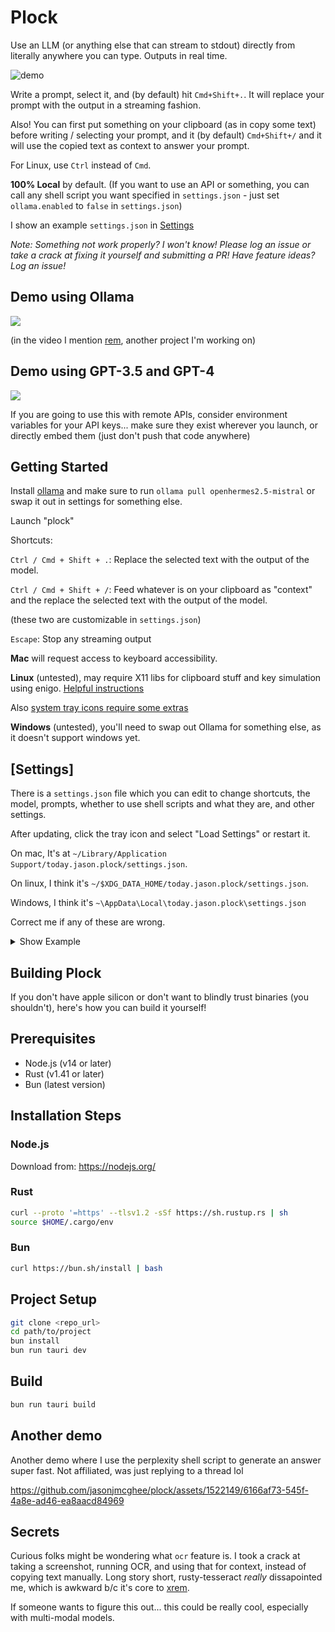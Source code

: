 # Plock

Use an LLM (or anything else that can stream to stdout) directly from literally anywhere you can type. Outputs in real time.

![demo](https://github.com/jasonjmcghee/plock/assets/1522149/737cb647-69aa-426c-884d-bbe29bac0637)


Write a prompt, select it, and (by default) hit `Cmd+Shift+.`. It will replace your prompt with the output in a streaming fashion.

Also! You can first put something on your clipboard (as in copy some text) before writing / selecting your prompt, and it (by default) `Cmd+Shift+/` and it will use the copied text as context to answer your prompt.

For Linux, use `Ctrl` instead of `Cmd`.

**100% Local** by default. (If you want to use an API or something, you can call any shell script you want specified in `settings.json` - just set `ollama.enabled` to `false` in `settings.json`)

I show an example `settings.json` in [Settings](#settings)

_Note: Something not work properly? I won't know! Please log an issue or take a crack at fixing it yourself and submitting a PR! Have feature ideas? Log an issue!_

## Demo using Ollama
<a href="https://www.loom.com/share/fed267e695d145c88e6bff7e631da8e0">
  <img style="max-width:300px;" src="https://cdn.loom.com/sessions/thumbnails/fed267e695d145c88e6bff7e631da8e0-with-play.gif">
</a>

(in the video I mention [rem](https://github.com/jasonjmcghee/rem), another project I'm working on)

## Demo using GPT-3.5 and GPT-4
<a href="https://www.loom.com/share/756220f3f5e249d5b4d5b759e9f9add3">
  <img style="max-width:300px;" src="https://cdn.loom.com/sessions/thumbnails/756220f3f5e249d5b4d5b759e9f9add3-with-play.gif">
</a>

If you are going to use this with remote APIs, consider environment variables for your API keys... make sure they exist wherever you launch, or directly embed them (just don't push that code anywhere)

## Getting Started

Install [ollama](https://github.com/jmorganca/ollama) and make sure to run `ollama pull openhermes2.5-mistral` or swap it out in settings for something else.

Launch "plock"

Shortcuts:

`Ctrl / Cmd + Shift + .`: Replace the selected text with the output of the model.

`Ctrl / Cmd + Shift + /`: Feed whatever is on your clipboard as "context" and the replace the selected text with the output of the model.

(these two are customizable in `settings.json`)

`Escape`: Stop any streaming output

**Mac** will request access to keyboard accessibility.

**Linux** (untested), may require X11 libs for clipboard stuff and key simulation using enigo. [Helpful instructions](https://github.com/enigo-rs/enigo/tree/main#runtime-dependencies)

Also [system tray icons require some extras](https://tauri.app/v1/guides/features/system-tray/#linux-setup)

**Windows** (untested), you'll need to swap out Ollama for something else, as it doesn't support windows yet.

## [Settings]

There is a `settings.json` file which you can edit to change shortcuts, the model, 
prompts, whether to use shell scripts and what they are, and other settings.

After updating, click the tray icon and select "Load Settings" or restart it.

On mac, It's at `~/Library/Application Support/today.jason.plock/settings.json`.

On linux, I think it's `~/$XDG_DATA_HOME/today.jason.plock/settings.json`.

Windows, I think it's `~\AppData\Local\today.jason.plock\settings.json`

Correct me if any of these are wrong.

<details>
  <summary>Show Example</summary>

```json
{
  "environment": {},
  "ollama": {
    "enabled": true,
    "ollama_model": "openhermes2.5-mistral"
  },
  "custom_commands": {
    "index": 0,
    "custom_commands": [
      {
        "name": "gpt",
        "command": [
          "bash",
          "/Users/jason/workspace/plock/scripts/gpt.sh"
        ]
      }
    ]
  },
  "custom_prompts": {
    "basic_index": 0,
    "with_context_index": 1,
    "custom_prompts": [
      {
        "name": "default basic",
        "prompt": "Say hello, then {}"
      },
      {
        "name": "default with context",
        "prompt": "I will ask you to do something. Below is some extra context to help do what I ask. --------- {} --------- Given the above context, please, {}. DO NOT OUTPUT ANYTHING ELSE."
      }
    ]
  },
  "shortcuts": {
    "basic": "CmdOrControl+Shift+.",
    "with_context": "CmdOrControl+Shift+/"
  }
}
```
</details>


## Building Plock
If you don't have apple silicon or don't want to blindly trust binaries (you shouldn't), here's how you can build it yourself!

## Prerequisites

- Node.js (v14 or later)
- Rust (v1.41 or later)
- Bun (latest version)

## Installation Steps

### Node.js

Download from: https://nodejs.org/

### Rust

```bash
curl --proto '=https' --tlsv1.2 -sSf https://sh.rustup.rs | sh
source $HOME/.cargo/env
```

### Bun

```bash
curl https://bun.sh/install | bash
```

## Project Setup

```bash
git clone <repo_url>
cd path/to/project
bun install
bun run tauri dev
```

## Build

```bash
bun run tauri build
```

## Another demo

Another demo where I use the perplexity shell script to generate an answer super fast.
Not affiliated, was just replying to a thread lol

https://github.com/jasonjmcghee/plock/assets/1522149/6166af73-545f-4a8e-ad46-ea8aacd84969

## Secrets

Curious folks might be wondering what `ocr` feature is. I took a crack at taking a screenshot,
running OCR, and using that for context, instead of copying text manually. Long story short,
rusty-tesseract _really_ dissapointed me, which is awkward b/c it's core to [xrem](https://github.com/jasonjmcghee/xrem).

If someone wants to figure this out... this could be really cool, especially with multi-modal models.

